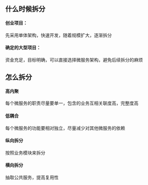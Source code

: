 ## 什么时候拆分

#### 创业项目：

先采用单体架构，快速开发，随着规模扩大，逐渐拆分

#### 确定的大型项目：

资金充足，目标明确，可以直接选择微服务架构，避免后续拆分的麻烦

## 怎么拆分

#### 高内聚

每个微服务的职责尽量要单一，包含的业务互相关联度高，完整度高

#### 低耦合

每个微服务的功能要相对独立，尽量减少对其他微服务的依赖

#### 纵向拆分

按照业务模块来拆分

#### 横向拆分

抽取公共服务，提高复用性